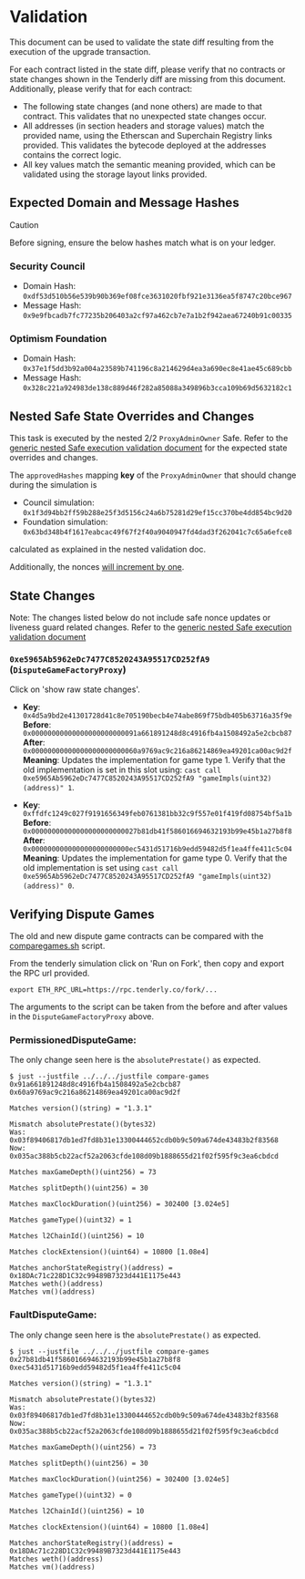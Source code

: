 # Validation

This document can be used to validate the state diff resulting from the execution of the upgrade transaction.

For each contract listed in the state diff, please verify that no contracts or state changes shown in the Tenderly diff
are missing from this document. Additionally, please verify that for each contract:

- The following state changes (and none others) are made to that contract. This validates that no unexpected state
  changes occur.
- All addresses (in section headers and storage values) match the provided name, using the Etherscan and Superchain
  Registry links provided. This validates the bytecode deployed at the addresses contains the correct logic.
- All key values match the semantic meaning provided, which can be validated using the storage layout links provided.

## Expected Domain and Message Hashes

> [!CAUTION]
>
> Before signing, ensure the below hashes match what is on your ledger.
>
> ### Security Council
>
> - Domain Hash: `0xdf53d510b56e539b90b369ef08fce3631020fbf921e3136ea5f8747c20bce967`
> - Message Hash: `0x9e9fbcadb7fc77235b206403a2cf97a462cb7e7a1b2f942aea67240b91c00335`
>
> ### Optimism Foundation
>
> - Domain Hash: `0x37e1f5dd3b92a004a23589b741196c8a214629d4ea3a690ec8e41ae45c689cbb`
> - Message Hash: `0x328c221a924983de138c889d46f282a85088a349896b3cca109b69d5632182c1`

## Nested Safe State Overrides and Changes

This task is executed by the nested 2/2 `ProxyAdminOwner` Safe. Refer to the
[generic nested Safe execution validation document](../../../NESTED-VALIDATION.md)
for the expected state overrides and changes.

The `approvedHashes` mapping **key** of the `ProxyAdminOwner` that should change during the simulation is
- Council simulation: `0x1f3d94bb2ff59b288e25f3d5156c24a6b75281d29ef15cc370be4dd854bc9d20`
- Foundation simulation: `0x63bd348b4f1617eabcac49f67f2f40a9040947fd4dad3f262041c7c65a6efce8`

calculated as explained in the nested validation doc.

Additionally, the nonces [will increment by one](../../../NESTED-VALIDATION.md#nonce-increments).

## State Changes

Note: The changes listed below do not include safe nonce updates or liveness guard related changes. Refer to the
[generic nested Safe execution validation document](../../../NESTED-VALIDATION.md)

### `0xe5965Ab5962eDc7477C8520243A95517CD252fA9` (`DisputeGameFactoryProxy`)

Click on 'show raw state changes'.

- **Key**: `0x4d5a9bd2e41301728d41c8e705190becb4e74abe869f75bdb405b63716a35f9e` <br/>
  **Before**: `0x00000000000000000000000091a661891248d8c4916fb4a1508492a5e2cbcb87` <br/>
  **After**:  `0x00000000000000000000000060a9769ac9c216a86214869ea49201ca00ac9d2f` <br/>
  **Meaning**: Updates the implementation for game type 1. Verify that the old implementation is set in this slot using:
    `cast call 0xe5965Ab5962eDc7477C8520243A95517CD252fA9 "gameImpls(uint32)(address)" 1`.

- **Key**: `0xffdfc1249c027f9191656349feb0761381bb32c9f557e01f419fd08754bf5a1b` <br/>
  **Before**: `0x00000000000000000000000027b81db41f586016694632193b99e45b1a27b8f8` <br/>
  **After**:  `0x000000000000000000000000ec5431d51716b9edd59482d5f1ea4ffe411c5c04` <br/>
  **Meaning**: Updates the implementation for game type 0. Verify that the old implementation is set using
    `cast call 0xe5965Ab5962eDc7477C8520243A95517CD252fA9 "gameImpls(uint32)(address)" 0`.

## Verifying Dispute Games

The old and new dispute game contracts can be compared with the [comparegames.sh](https://gist.github.com/ajsutton/28be852a36d9d19af16f7c870b267873)
script.

From the tenderly simulation click on 'Run on Fork', then copy and export the RPC url provided.

```
export ETH_RPC_URL=https://rpc.tenderly.co/fork/...
```

The arguments to the script can be taken from the before and after values in the `DisputeGameFactoryProxy` above.

### PermissionedDisputeGame:

The only change seen here is the `absolutePrestate()` as expected.

```shell
$ just --justfile ../../../justfile compare-games 0x91a661891248d8c4916fb4a1508492a5e2cbcb87 0x60a9769ac9c216a86214869ea49201ca00ac9d2f

Matches version()(string) = "1.3.1"

Mismatch absolutePrestate()(bytes32)
Was: 0x03f89406817db1ed7fd8b31e13300444652cdb0b9c509a674de43483b2f83568
Now: 0x035ac388b5cb22acf52a2063cfde108d09b1888655d21f02f595f9c3ea6cbdcd

Matches maxGameDepth()(uint256) = 73

Matches splitDepth()(uint256) = 30

Matches maxClockDuration()(uint256) = 302400 [3.024e5]

Matches gameType()(uint32) = 1

Matches l2ChainId()(uint256) = 10

Matches clockExtension()(uint64) = 10800 [1.08e4]

Matches anchorStateRegistry()(address) = 0x18DAc71c228D1C32c99489B7323d441E1175e443
Matches weth()(address)
Matches vm()(address)
```

### FaultDisputeGame:

The only change seen here is the `absolutePrestate()` as expected.

```shell
$ just --justfile ../../../justfile compare-games 0x27b81db41f586016694632193b99e45b1a27b8f8 0xec5431d51716b9edd59482d5f1ea4ffe411c5c04

Matches version()(string) = "1.3.1"

Mismatch absolutePrestate()(bytes32)
Was: 0x03f89406817db1ed7fd8b31e13300444652cdb0b9c509a674de43483b2f83568
Now: 0x035ac388b5cb22acf52a2063cfde108d09b1888655d21f02f595f9c3ea6cbdcd

Matches maxGameDepth()(uint256) = 73

Matches splitDepth()(uint256) = 30

Matches maxClockDuration()(uint256) = 302400 [3.024e5]

Matches gameType()(uint32) = 0

Matches l2ChainId()(uint256) = 10

Matches clockExtension()(uint64) = 10800 [1.08e4]

Matches anchorStateRegistry()(address) = 0x18DAc71c228D1C32c99489B7323d441E1175e443
Matches weth()(address)
Matches vm()(address)
```
